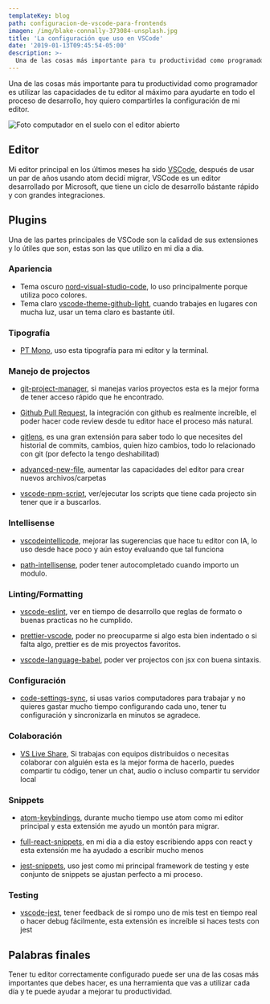 ```yaml
---
templateKey: blog
path: configuracion-de-vscode-para-frontends
imagen: /img/blake-connally-373084-unsplash.jpg
title: 'La configuración que uso en VSCode'
date: '2019-01-13T09:45:54-05:00'
description: >-
  Una de las cosas más importante para tu productividad como programador es utilizar las capacidades de tu editor al máximo para ayudarte en todo el proceso de desarrollo, hoy quiero compartirles la configuración de mi editor.
---
```

Una de las cosas más importante para tu productividad como programador es utilizar las capacidades de tu editor al máximo para ayudarte en todo el proceso de desarrollo, hoy quiero compartirles la configuración de mi editor.

![Foto computador en el suelo con el editor abierto](/img/blake-connally-373084-unsplash.jpg)

## Editor

Mi editor principal en los últimos meses ha sido [VSCode](https://code.visualstudio.com/), después de usar un par de años usando atom decidí migrar, VSCode es un editor desarrollado por Microsoft, que tiene un ciclo de desarrollo bástante rápido y con grandes integraciones.

## Plugins

Una de las partes principales de VSCode son la calidad de sus extensiones y lo útiles que son, estas son las que utilizo en mi dia a dia.

### Apariencia

- Tema oscuro [nord-visual-studio-code](https://marketplace.visualstudio.com/items?itemName=arcticicestudio.nord-visual-studio-code), lo uso principalmente porque utiliza poco colores.
- Tema claro [vscode-theme-github-light](https://marketplace.visualstudio.com/items?itemName=Hyzeta.vscode-theme-github-light), cuando trabajes en lugares con mucha luz, usar un tema claro es bastante útil.

### Tipografía

- [PT Mono](https://fonts.google.com/specimen/PT+Mono), uso esta tipografía para mi editor y la terminal.

### Manejo de projectos

- [git-project-manager](https://marketplace.visualstudio.com/items?itemName=felipecaputo.git-project-manager), si manejas varios proyectos esta es la mejor forma de tener acceso rápido que he encontrado.

- [Github Pull Request](https://marketplace.visualstudio.com/items?itemName=GitHub.vscode-pull-request-github), la integración con github es realmente increíble, el poder hacer code review desde tu editor hace el proceso más natural.

- [gitlens](https://marketplace.visualstudio.com/items?itemName=eamodio.gitlens), es una gran extensión para saber todo lo que necesites del historial de commits, cambios, quien hizo cambios, todo lo relacionado con git (por defecto la tengo deshabilitad) 

- [advanced-new-file](https://marketplace.visualstudio.com/items?itemName=patbenatar.advanced-new-file), aumentar las capacidades del editor para crear nuevos archivos/carpetas

- [vscode-npm-script](https://marketplace.visualstudio.com/items?itemName=eg2.vscode-npm-script), ver/ejecutar los scripts que tiene cada projecto sin tener que ir a buscarlos.

### Intellisense

- [vscodeintellicode](https://marketplace.visualstudio.com/items?itemName=VisualStudioExptTeam.vscodeintellicode), mejorar las sugerencias que hace tu editor con IA, lo uso desde hace poco y aún estoy evaluando que tal funciona

- [path-intellisense](https://marketplace.visualstudio.com/items?itemName=christian-kohler.path-intellisense), poder tener autocompletado cuando importo un modulo.

### Linting/Formatting

- [vscode-eslint](https://marketplace.visualstudio.com/items?itemName=dbaeumer.vscode-eslint), ver en tiempo de desarrollo que reglas de formato o buenas practicas no he cumplido.

- [prettier-vscode](https://marketplace.visualstudio.com/items?itemName=esbenp.prettier-vscode), poder no preocuparme si algo esta bien indentado o si falta algo, prettier es de mis proyectos favoritos.

- [vscode-language-babel](https://marketplace.visualstudio.com/items?itemName=mgmcdermott.vscode-language-babel), poder ver projectos con jsx con buena sintaxis.

### Configuración

- [code-settings-sync](https://marketplace.visualstudio.com/items?itemName=Shan.code-settings-sync), si usas varios computadores para trabajar y no quieres gastar mucho tiempo configurando cada uno, tener tu configuración y sincronizarla en minutos se agradece.

### Colaboración

- [VS Live Share](https://marketplace.visualstudio.com/items?itemName=MS-vsliveshare.vsliveshare), Si trabajas con equipos distribuidos o necesitas colaborar con alguién esta es la mejor forma de hacerlo, puedes compartir tu código, tener un chat, audio o incluso compartir tu servidor local

### Snippets

- [atom-keybindings](https://marketplace.visualstudio.com/items?itemName=ms-vscode.atom-keybindings), durante mucho tiempo use atom como mi editor principal y esta extensión me ayudo un montón para migrar.

- [full-react-snippets](https://marketplace.visualstudio.com/items?itemName=walter-ribeiro.full-react-snippets), en mi dia a dia estoy escribiendo apps con react y esta extensión me ha ayudado a escribir mucho menos

- [jest-snippets](https://marketplace.visualstudio.com/items?itemName=andys8.jest-snippets), uso jest como mi principal framework de testing y este conjunto de snippets se ajustan perfecto a mi proceso.

### Testing

- [vscode-jest](https://marketplace.visualstudio.com/items?itemName=Orta.vscode-jest), tener feedback de si rompo uno de mis test en tiempo real o hacer debug fácilmente, esta extensión es increíble si haces tests con jest

## Palabras finales

Tener tu editor correctamente configurado puede ser una de las cosas más importantes que debes hacer, es una herramienta que vas a utilizar cada día y te puede ayudar a mejorar tu productividad.
